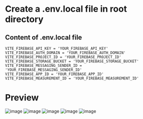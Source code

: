 # Create a .env.local file in root directory 
## Content of .env.local file

```
VITE_FIREBASE_API_KEY = 'YOUR_FIREBASE_API_KEY'
VITE_FIREBASE_AUTH_DOMAIN = 'YOUR_FIREBASE_AUTH_DOMAIN'
VITE_FIREBASE_PROJECT_ID = 'YOUR_FIREBASE_PROJECT_ID'
VITE_FIREBASE_STORAGE_BUCKET = 'YOUR_FIREBASE_STORAGE_BUCKET'
VITE_FIREBASE_MESSAGING_SENDER_ID = 'YOUR_FIREBASE_MESSAGING_SENDER_ID'
VITE_FIREBASE_APP_ID = 'YOUR_FIREBASE_APP_ID'
VITE_FIREBASE_MEASUREMENT_ID = 'YOUR_FIREBASE_MEASUREMENT_ID'
```

# Preview

![image](https://github.com/GovindPotdar/tic-tac-toe-react/assets/70855085/e7e27bd0-f1ce-49b2-98d0-842fd65897c7)
![image](https://github.com/GovindPotdar/tic-tac-toe-react/assets/70855085/be3d68a9-dd93-4b79-9ec9-a64c62268b34)
![image](https://github.com/GovindPotdar/tic-tac-toe-react/assets/70855085/e1525511-8d6e-4163-9e4b-aaf544bc43ec)
![image](https://github.com/GovindPotdar/tic-tac-toe-react/assets/70855085/c454d0ad-4938-4765-9670-2c92a0265357)
![image](https://github.com/GovindPotdar/tic-tac-toe-react/assets/70855085/3942daba-20ad-4216-91a3-33fbe1589a91)
